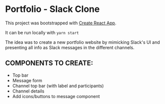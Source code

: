 # Portfolio - Slack Clone

This project was bootstrapped with [Create React App](https://github.com/facebook/create-react-app).

It can be run locally with `yarn start`

The idea was to create a new portfolio website by mimicking Slack's UI and presenting all info as Slack messages in the different channels. 


## COMPONENTS TO CREATE:
- Top bar
- Message form
- Channel top bar (with label and participants)
- Channel details
- Add icons/buttons to message component
